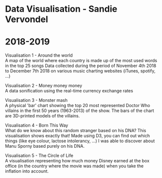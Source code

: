 # Data Visualisation - Sandie Vervondel
# 2018-2019


Visualisation 1 - Around the world  
A map of the world where each country is made up of the most used words in the top 25 songs 
Data collected during the period of November 4th 2018 to December 7th 2018 on various music charting websites (iTunes, spotify, ...)

Visualisation 2 - Money money money  
A data sonification using the real-time currency exchange rates

Visualisation 3 - Monster mash  
A physical 'bar' chart showing the top 20 most represented Doctor Who villains in the first 50 years (1963-2013) of the show. The bars of the chart are 3D-printed models of the villains.

Visualisation 4 - Born This Way  
What do we know about this random stranger based on his DNA? This visualisation shows exactly that! Made using D3, you can find out which things (like eye colour, lactose intolerancy, ...) I was able to discover about Manu Sporny based purely on his DNA.

Visualisation 5 - The Circle of Life  
A visualisation representing how much money Disney earned at the box office (in the country where the movie was made) when you take the inflation into account. 

